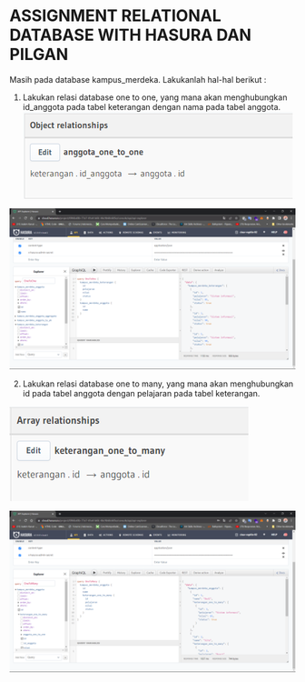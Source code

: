 # ASSIGNMENT RELATIONAL DATABASE WITH HASURA DAN PILGAN

Masih pada database kampus_merdeka. Lakukanlah hal-hal berikut :

1. Lakukan relasi database one to one, yang mana akan menghubungkan id_anggota pada tabel keterangan dengan nama pada tabel anggota.
   ![image](<../screenshoots/soal%201%20(relationship).png>)

![image](<../screenshoots/soal%201%20(query).png>)

2. Lakukan relasi database one to many, yang mana akan menghubungkan id pada tabel anggota dengan pelajaran pada tabel keterangan.

![image](<../screenshoots/soal%202%20(relationship).png>)

![image](<../screenshoots/soal%202%20(query).png>)
